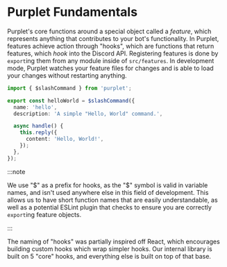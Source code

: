# Purplet Fundamentals

Purplet's core functions around a special object called a _feature_, which represents anything that contributes to your bot's functionality. In Purplet, features achieve action through "hooks", which are functions that return features, which _hook_ into the Discord API. Registering features is done by `export`ing them from any module inside of `src/features`. In development mode, Purplet watches your feature files for changes and is able to load your changes without restarting anything.

```ts title='src/features/slash-command.ts'
import { $slashCommand } from 'purplet';

export const helloWorld = $slashCommand({
  name: 'hello',
  description: 'A simple "Hello, World" command.',

  async handle() {
    this.reply({
      content: 'Hello, World!',
    });
  },
});
```

:::note

We use "$" as a prefix for hooks, as the "$" symbol is valid in variable names, and isn't used anywhere else in this field of development. This allows us to have short function names that are easily understandable, as well as a potential ESLint plugin that checks to ensure you are correctly `export`ing feature objects.

:::

The naming of "hooks" was partially inspired off React, which encourages building custom hooks which wrap simpler hooks. Our internal library is built on 5 "core" hooks, and everything else is built on top of that base.
